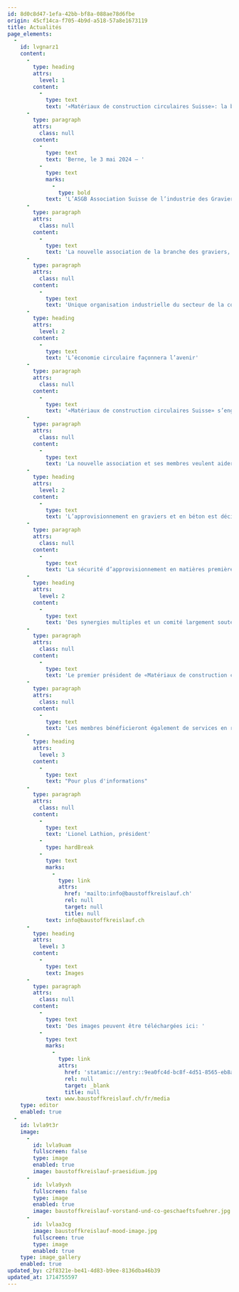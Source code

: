 ```yaml
---
id: 8d0c8d47-1efa-42bb-bf8a-088ae78d6fbe
origin: 45cf14ca-f705-4b9d-a518-57a8e1673119
title: Actualités
page_elements:
  -
    id: lvgnarz1
    content:
      -
        type: heading
        attrs:
          level: 1
        content:
          -
            type: text
            text: '«Matériaux de construction circulaires Suisse»: la branche des graviers, du béton et du recyclage unit ses forces dans une nouvelle association professionnelle.'
      -
        type: paragraph
        attrs:
          class: null
        content:
          -
            type: text
            text: 'Berne, le 3 mai 2024 – '
          -
            type: text
            marks:
              -
                type: bold
            text: 'L’ASGB Association Suisse de l’industrie des Graviers et du Béton et l’asr Recyclage matériaux construction Suisse ont décidé ce jour de fusionner. L’association «Matériaux de construction circulaires Suisse» née de cette fusion est une nouvelle association professionnelle forte qui souhaite marquer l’avenir du secteur de la construction et du recyclage en Suisse et contribuer à le façonner. La sécurité d’approvisionnement de notre pays en matières premières minérales et le bouclage des cycles préservant la valeur sont au cœur de cette fusion.'
      -
        type: paragraph
        attrs:
          class: null
        content:
          -
            type: text
            text: 'La nouvelle association de la branche des graviers, du béton et du recyclage s’appelle «Matériaux de construction circulaires Suisse». Aujourd’hui, jour de la fondation, quelque 400 membres ont formalisé la fusion de l’ASGB Association Suisse de l’industrie des Graviers et du Béton avec l’asr Recyclage matériaux construction Suisse. Les membres des deux associations avaient en amont approuvé la fusion lors de leurs assemblées générales. La nouvelle association entend unir les forces communes, développer encore les compétences professionnelles, anticiper les défis à venir et façonner activement l’avenir du secteur suisse de la construction.'
      -
        type: paragraph
        attrs:
          class: null
        content:
          -
            type: text
            text: 'Unique organisation industrielle du secteur de la construction, elle représente les intérêts de toutes les parties prenantes sur la base d’une économie circulaire de qualité: de l’ exploitation au dépôt en passant par le maintien multiple dans le circuit. Dans le domaine des matériaux de construction minéraux, «Matériaux de construction circulaires Suisse» affiche dès sa création un degré d’organisation de plus de 80% et représente plus de 1’000 sites d’exploitation de gravier, centrales à béton et centres de recyclage suisses. En coordination avec les autorités de planification, elle veut contribuer à mettre en place des conditions-cadres qui garantissent l’approvisionnement durable du secteur de la construction en matières premières et matériaux de construction minéraux, et à sécuriser ainsi les quelque 100’000 emplois du secteur principal de la construction à long terme.'
      -
        type: heading
        attrs:
          level: 2
        content:
          -
            type: text
            text: 'L’économie circulaire façonnera l’avenir'
      -
        type: paragraph
        attrs:
          class: null
        content:
          -
            type: text
            text: '«Matériaux de construction circulaires Suisse» s’engage en faveur d’une utilisation durable et respectueuse de l’environnement des matières premières minérales. Et ce, en particulier dans un contexte de raréfaction croissante des ressources. Il s’agit de maintenir les matériaux de construction dans le circuit, ce que la société et la politique attendent à juste titre. Le thème de l’économie circulaire, qui a déjà marqué l’économie, notamment le secteur de la construction ces dernières années, et qui gagnera fortement en importance à l’avenir, doit donc être au cœur des activités de l’association. Pour cela, il faut promouvoir des technologies et des méthodes innovantes pour l’exploitation et le traitement des matières premières minérales et des matériaux de construction recyclés dans le respect de l’environnement. La coopération entre les hautes écoles, les institutions de recherche et les entreprises sera intensifiée à cet effet, créant ainsi un nouveau centre de compétences.'
      -
        type: paragraph
        attrs:
          class: null
        content:
          -
            type: text
            text: 'La nouvelle association et ses membres veulent aider, dans le domaine des matériaux de construction, à réduire les quantités de déchets grâce à des cycles de qualité et à des assainissements respectueux de l’environnement. Ce faisant, ils entendent contribuer efficacement à limiter l’empreinte écologique et à une Suisse durable. En particulier, l’utilisation des gravières comme habitat pour la faune et la flore offre un potentiel supplémentaire. À la fin de l’exploitation de gravier, les surfaces sont remises en état et renaturées pour que la qualité des sols soit au moins aussi élevée qu’avant l’exploitation. Ainsi, la nature est intégrée naturellement dans l’économie circulaire.'
      -
        type: heading
        attrs:
          level: 2
        content:
          -
            type: text
            text: 'L’approvisionnement en graviers et en béton est décisif pour la Suisse'
      -
        type: paragraph
        attrs:
          class: null
        content:
          -
            type: text
            text: 'La sécurité d’approvisionnement en matières premières minérales et la sécurité de l’élimination des matériaux de démolition seront également des thèmes importants de «Matériaux de construction circulaires Suisse» du fait de la raréfaction croissante des ressources. Les grandes surfaces imposées par leur destination, dont les membres de l’association sont tributaires pour le traitement du gravier et des matériaux de démolition, se font de plus en plus rares. Cela est la conséquence des réglementations de protection toujours plus nombreuses et de l’augmentation des besoins de la population en matière d’habitat, de loisirs et d’espace de travail. Une pénurie d’approvisionnement serait toutefois fatale pour la Suisse. Si les ressources minérales venaient à manquer en raison de la problématique des autorisations, les entreprises, le pays et sa population se trouveraient confrontés à un problème majeur. L’association veut donc s’engager pour que l’approvisionnement des chantiers en matériaux de construction de qualité reste garanti à l’avenir et que ceux-ci soient traités de manière appropriée en vue de leur réutilisation.'
      -
        type: heading
        attrs:
          level: 2
        content:
          -
            type: text
            text: 'Des synergies multiples et un comité largement soutenu'
      -
        type: paragraph
        attrs:
          class: null
        content:
          -
            type: text
            text: 'Le premier président de «Matériaux de construction circulaires Suisse» est Lionel Lathion, président de Lathion Group SA et ingénieur civil ETHZ. Christoph Duijts, CEO de KIBAG, et Stefan Eberhard, propriétaire de stefan eberhard ag, le secondent en tant que vice-présidents. Composé de 14 membres, le nouveau comité de l’association, bénéficie d’une large assise professionnelle et régionale et doit notamment intensifier la collaboration avec les associations cantonales. Il s’agit d’introduire les thèmes importants dans la politique et la société, également au niveau local. La fusion des deux associations permet en outre de mutualiser de nombreuses connaissances. Le nouvel office central de «Matériaux de construction circulaires Suisse» peut compter sur l’expertise et l’expérience de 19 collaborateurs et collaboratrices issus des domaines de la politique, de la technique, de la nature et du sol ainsi que sur des offres de formation.'
      -
        type: paragraph
        attrs:
          class: null
        content:
          -
            type: text
            text: 'Les membres bénéficieront également de services en réseau. Parallèlement, le monde politique et les autorités au niveau national, cantonal et régional auront un point de contact central disposant d’une grande compétence technique et en matière de solutions.'
      -
        type: heading
        attrs:
          level: 3
        content:
          -
            type: text
            text: "Pour plus d'informations"
      -
        type: paragraph
        attrs:
          class: null
        content:
          -
            type: text
            text: 'Lionel Lathion, président'
          -
            type: hardBreak
          -
            type: text
            marks:
              -
                type: link
                attrs:
                  href: 'mailto:info@baustoffkreislauf.ch'
                  rel: null
                  target: null
                  title: null
            text: info@baustoffkreislauf.ch
      -
        type: heading
        attrs:
          level: 3
        content:
          -
            type: text
            text: Images
      -
        type: paragraph
        attrs:
          class: null
        content:
          -
            type: text
            text: 'Des images peuvent être téléchargées ici: '
          -
            type: text
            marks:
              -
                type: link
                attrs:
                  href: 'statamic://entry::9ea0fc4d-bc8f-4d51-8565-eb8ae3dd9ec1'
                  rel: null
                  target: _blank
                  title: null
            text: www.baustoffkreislauf.ch/fr/media
    type: editor
    enabled: true
  -
    id: lvla9t3r
    image:
      -
        id: lvla9uam
        fullscreen: false
        type: image
        enabled: true
        image: baustoffkreislauf-praesidium.jpg
      -
        id: lvla9yxh
        fullscreen: false
        type: image
        enabled: true
        image: baustoffkreislauf-vorstand-und-co-geschaeftsfuehrer.jpg
      -
        id: lvlaa3cg
        image: baustoffkreislauf-mood-image.jpg
        fullscreen: true
        type: image
        enabled: true
    type: image_gallery
    enabled: true
updated_by: c2f8321e-be41-4d83-b9ee-8136dba46b39
updated_at: 1714755597
---
```

